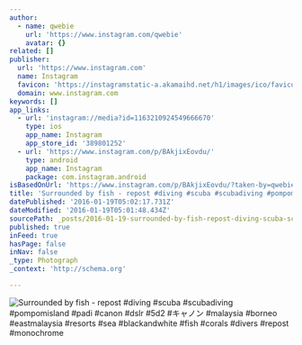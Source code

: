 ```yaml
---
author:
  - name: qwebie
    url: 'https://www.instagram.com/qwebie'
    avatar: {}
related: []
publisher:
  url: 'https://www.instagram.com'
  name: Instagram
  favicon: 'https://instagramstatic-a.akamaihd.net/h1/images/ico/favicon.ico/7cdab0872b15.ico'
  domain: www.instagram.com
keywords: []
app_links:
  - url: 'instagram://media?id=1163210924549666670'
    type: ios
    app_name: Instagram
    app_store_id: '389801252'
  - url: 'https://www.instagram.com/p/BAkjixEovdu/'
    type: android
    app_name: Instagram
    package: com.instagram.android
isBasedOnUrl: 'https://www.instagram.com/p/BAkjixEovdu/?taken-by=qwebie'
title: 'Surrounded by fish - repost #diving #scuba #scubadiving #pompomisland #padi #canon #dslr #5d2 #キャノン #malaysia #borneo #eastmalaysia #resorts #sea #blackandwhite #fish #corals #divers #repost #monochrome'
datePublished: '2016-01-19T05:02:17.731Z'
dateModified: '2016-01-19T05:01:48.434Z'
sourcePath: _posts/2016-01-19-surrounded-by-fish-repost-diving-scuba-scubadiving-pom.md
published: true
inFeed: true
hasPage: false
inNav: false
_type: Photograph
_context: 'http://schema.org'

---
```

![Surrounded by fish - repost &num;diving &num;scuba &num;scubadiving &num;pompomisland &num;padi &num;canon &num;dslr &num;5d2 &num;キャノン &num;malaysia &num;borneo &num;eastmalaysia &num;resorts &num;sea &num;blackandwhite &num;fish &num;corals &num;divers &num;repost &num;monochrome](https://scontent.cdninstagram.com/hphotos-xpf1/t51.2885-15/s640x640/sh0.08/e35/12568283_936976229716816_1893272135_n.jpg)